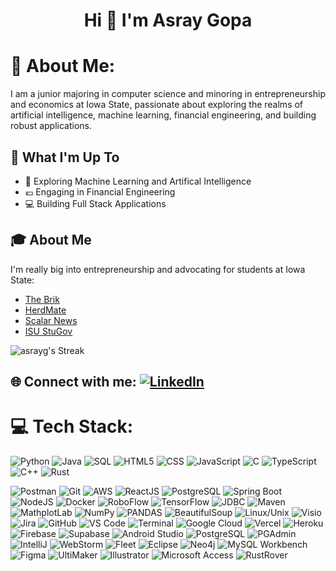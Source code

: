 <h1 align="center">Hi 👋 I'm Asray Gopa</h1>

# 💫 About Me:
I am a junior majoring in computer science and minoring in entrepreneurship and economics at Iowa State, passionate about exploring the realms of artificial intelligence, machine learning, financial engineering, and building robust applications. 

## 🚀 What I'm Up To

- 🤖 Exploring Machine Learning and Artifical Intelligence
- 💶 Engaging in Financial Engineering
- 💻 Building Full Stack Applications


## 🎓 About Me

I'm really big into entrepreneurship and advocating for students at Iowa State:

- [The Brik](https://thebrikbiz.vercel.app)
- [HerdMate](https://herdmate.app)
- [Scalar News](https://www.linkedin.com/company/80291303)
- [ISU StuGov](https://iowastatedaily.com/?s=asray+gopa)

![asrayg's Streak](https://github-readme-streak-stats.herokuapp.com/?user=asrayg&theme=vue-dark&hide_border=true)

## 🌐 Connect with me: [![LinkedIn](https://img.shields.io/badge/LinkedIn-%230077B5.svg?logo=linkedin&logoColor=white)](linkedin.com/in/asray-gopa-892939208/)

# 💻 Tech Stack:
![Python](https://img.shields.io/badge/python-%233776AB.svg?style=for-the-badge&logo=python&logoColor=white) 
![Java](https://img.shields.io/badge/java-%23ED8B00.svg?style=for-the-badge&logo=java&logoColor=white) 
![SQL](https://img.shields.io/badge/sql-%2307405e.svg?style=for-the-badge&logo=postgresql&logoColor=white) 
![HTML5](https://img.shields.io/badge/html5-%23E34F26.svg?style=for-the-badge&logo=html5&logoColor=white) 
![CSS](https://img.shields.io/badge/css-%231572B6.svg?style=for-the-badge&logo=css3&logoColor=white) 
![JavaScript](https://img.shields.io/badge/javascript-%23323330.svg?style=for-the-badge&logo=javascript&logoColor=%23F7DF1E) 
![C](https://img.shields.io/badge/C-00599C?style=for-the-badge&logo=c&logoColor=white) 
![TypeScript](https://img.shields.io/badge/TypeScript-%23007ACC.svg?style=for-the-badge&logo=typescript&logoColor=white)
![C++](https://img.shields.io/badge/C++-%2300599C.svg?style=for-the-badge&logo=c%2B%2B&logoColor=white)
![Rust](https://img.shields.io/badge/Rust-%23DEA584.svg?style=for-the-badge&logo=rust&logoColor=white)

![Postman](https://img.shields.io/badge/Postman-FF6C37?style=for-the-badge&logo=postman&logoColor=white) 
![Git](https://img.shields.io/badge/git-%23F05033.svg?style=for-the-badge&logo=git&logoColor=white)
![AWS](https://img.shields.io/badge/AWS-%23232F3E.svg?style=for-the-badge&logo=amazon-aws&logoColor=white) 
![ReactJS](https://img.shields.io/badge/react-%2320232a.svg?style=for-the-badge&logo=react&logoColor=%2361DAFB) 
![PostgreSQL](https://img.shields.io/badge/PostgreSQL-316192?style=for-the-badge&logo=postgresql&logoColor=white) 
![Spring Boot](https://img.shields.io/badge/Spring_Boot-F2F4F9?style=for-the-badge&logo=spring-boot) 
![NodeJS](https://img.shields.io/badge/node.js-6DA55F?style=for-the-badge&logo=node.js&logoColor=white) 
![Docker](https://img.shields.io/badge/docker-%230db7ed.svg?style=for-the-badge&logo=docker&logoColor=white) 
![RoboFlow](https://img.shields.io/badge/RoboFlow-%230072BE.svg?style=for-the-badge&logo=roboflow&logoColor=white)
![TensorFlow](https://img.shields.io/badge/tensorflow-%23FF6F00.svg?style=for-the-badge&logo=tensorflow&logoColor=white)
![JDBC](https://img.shields.io/badge/jdbc-%23C21325.svg?style=for-the-badge&logo=oracle&logoColor=white)
![Maven](https://img.shields.io/badge/maven-%23C71A36.svg?style=for-the-badge&logo=apachemaven&logoColor=white)
![MathplotLab](https://img.shields.io/badge/mathplotlib-%23CFF276.svg?style=for-the-badge&logo=mathplotlab&logoColor=black)
![NumPy](https://img.shields.io/badge/numpy-%23013243.svg?style=for-the-badge&logo=numpy&logoColor=white)
![PANDAS](https://img.shields.io/badge/pandas-%23150458.svg?style=for-the-badge&logo=pandas&logoColor=white)
![BeautifulSoup](https://img.shields.io/badge/beautifulsoup-%234B0082.svg?style=for-the-badge&logo=beautifulsoup&logoColor=white)
![Linux/Unix](https://img.shields.io/badge/Linux-Unix-%23FCC624.svg?style=for-the-badge&logo=linux&logoColor=black)
![Visio](https://img.shields.io/badge/visio-%2300A4EF.svg?style=for-the-badge&logo=visio&logoColor=white)
![Jira](https://img.shields.io/badge/jira-%230052CC.svg?style=for-the-badge&logo=jira&logoColor=white)
![GitHub](https://img.shields.io/badge/github-%23181717.svg?style=for-the-badge&logo=github&logoColor=white)
![VS Code](https://img.shields.io/badge/VS_Code-%23007ACC.svg?style=for-the-badge&logo=visualstudiocode&logoColor=white)
![Terminal](https://img.shields.io/badge/terminal-%23000000.svg?style=for-the-badge&logo=gnometerminal&logoColor=white)
![Google Cloud](https://img.shields.io/badge/googlecloud-%234285F4.svg?style=for-the-badge&logo=googlecloud&logoColor=white)
![Vercel](https://img.shields.io/badge/vercel-%23000000.svg?style=for-the-badge&logo=vercel&logoColor=white)
![Heroku](https://img.shields.io/badge/heroku-%23430098.svg?style=for-the-badge&logo=heroku&logoColor=white)
![Firebase](https://img.shields.io/badge/firebase-%23FFCA28.svg?style=for-the-badge&logo=firebase&logoColor=black)
![Supabase](https://img.shields.io/badge/supabase-%233ECF8E.svg?style=for-the-badge&logo=supabase&logoColor=white)
![Android Studio](https://img.shields.io/badge/androidstudio-%233DDC84.svg?style=for-the-badge&logo=androidstudio&logoColor=white)
![PostgreSQL](https://img.shields.io/badge/postgresql-%23336791.svg?style=for-the-badge&logo=postgresql&logoColor=white)
![PGAdmin](https://img.shields.io/badge/pgadmin-%234F47CC.svg?style=for-the-badge&logo=pgadmin&logoColor=white)
![IntelliJ](https://img.shields.io/badge/intellijidea-%23000000.svg?style=for-the-badge&logo=intellijidea&logoColor=white)
![WebStorm](https://img.shields.io/badge/webstorm-%23000000.svg?style=for-the-badge&logo=webstorm&logoColor=white)
![Fleet](https://img.shields.io/badge/fleet-%23000000.svg?style=for-the-badge&logo=fleet&logoColor=white)
![Eclipse](https://img.shields.io/badge/eclipse-%232C2255.svg?style=for-the-badge&logo=eclipse&logoColor=white)
![Neo4j](https://img.shields.io/badge/neo4j-%2300A300.svg?style=for-the-badge&logo=neo4j&logoColor=white)
![MySQL Workbench](https://img.shields.io/badge/mysql-%234479A1.svg?style=for-the-badge&logo=mysql&logoColor=white)
![Figma](https://img.shields.io/badge/figma-%23F24E1E.svg?style=for-the-badge&logo=figma&logoColor=white)
![UltiMaker](https://img.shields.io/badge/ultimaker-%230065E1.svg?style=for-the-badge&logo=ultimaker&logoColor=white)
![Illustrator](https://img.shields.io/badge/illustrator-%23FF9A00.svg?style=for-the-badge&logo=adobeillustrator&logoColor=white)
![Microsoft Access](https://img.shields.io/badge/microsoftaccess-%23A4373A.svg?style=for-the-badge&logo=microsoftaccess&logoColor=white)
![RustRover](https://img.shields.io/badge/rustrover-%23000000.svg?style=for-the-badge&logo=rust&logoColor=white)
